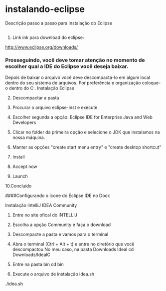 # instalando-eclipse
Descrição passo a passo para instalação do Eclipse

##

1. Link ink para download do eclipse:

http://www.eclipse.org/downloads/

### Prosseguindo, você deve tomar atenção no momento de escolher qual a IDE do Eclipse você deseja baixar.
Depois de baixar o arquivo você deve descompactá-lo em algum local dentro do seu sistema de arquivos. Por preferência e organização coloque-o dentro do C:\.
Instalação Eclipse

2. Descompactar a pasta

3. Procurar o arquivo eclipse-inst e execute

4. Escolher segunda a opção: Eclipse IDE for Enterprise Java and Web Developers

5. Clicar no folder da primeira opção e selecione o JDK que instalamos na nossa máquina.

6. Manter as opções "create start menu entry" e "create desktop shortcut"

7. Install

8. Accept now

9. Launch

10.Concluído 

####Configurando o ícone do Eclipse IDE no Dock

Instalação IntelliJ IDEA Community

1. Entre no site ofical do INTELLIJ

2. Escolha a opção Community e faça o download

3. Descompacte a pasta e vamos para o terminal

4. Abra o terminal (Ctrl + Alt + t) e entre no diretório que você descompactou No meu caso, na pasta Downloads Ideal
cd Downloads/IdealC

5. Entre na pasta bin
cd bin

6. Execute o arquivo de instalação idea.sh

./idea.sh

